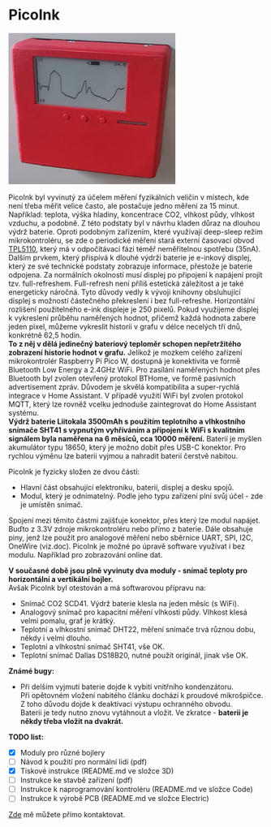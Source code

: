 # PicoInk 

![overview](./Doc/picts/overview.png)

PicoInk byl vyvinutý za účelem měření fyzikálních veličin v místech, kde není třeba měřit velice často, ale postačuje jedno měření za 15 minut. Například: teplota, výška hladiny, koncentrace CO2, vlhkost půdy, vlhkost vzduchu, a podobně. Z této podstaty byl v návrhu kladen důraz na dlouhou výdrž baterie. 
Oproti podobným zařízením, které využívají deep-sleep režim mikrokontroléru, se zde o periodické měření stará externí časovací obvod [TPL5110](https://www.ti.com/lit/ds/symlink/tpl5110.pdf), který má v odpočítávací fázi téměř neměřitelnou spotřebu (35nA). 
Dalším prvkem, který přispívá k dlouhé výdrži baterie je e-inkový displej, který ze své technické podstaty zobrazuje informace, přestože je baterie odpojena. Za normálních okolností musí displej po připojení k napájení projít tzv. full-refreshem. Full-refresh není příliš estetická záležitost a je také energeticky náročná. Tyto důvody vedly k vývoji knihovny obsluhující displej s možností částečného překreslení i bez full-refreshe.
Horizontální rozlišení použitelného e-ink displeje je 250 pixelů. Pokud využijeme displej k vykreslení průběhu naměřených hodnot, přičemž každá hodnota zabere jeden pixel, můžeme vykreslit historii v grafu v délce necelých tří dnů, konkrétně 62,5 hodin.\
**To z něj v dělá jedinečný bateriový teploměr schopen nepřetržitého zobrazení historie hodnot v grafu.**
Jelikož je mozkem celého zařízení mikrokontrolér Raspberry Pi Pico W, dostupná je konektivita ve formě Bluetooth Low Energy a 2.4GHz WiFi. 
Pro zasílání naměřených hodnot přes Bluetooth byl zvolen otevřený protokol BTHome, ve formě pasivních advertisement zpráv. Důvodem je skvělá kompatibilita a super-rychlá integrace v Home Assistant.
V případě využití WiFi byl zvolen protokol MQTT, který lze rovněž vcelku jednoduše zaintegrovat do Home Assistant systému.\
**Výdrž baterie Liitokala 3500mAh s použitím teplotního a vlhkostního snímače SHT41 s vypnutým vyhříváním a připojení k WiFi s kvalitním signálem byla naměřena na 6 měsíců, cca 10000 měření.**
Baterií je myšlen akumulátor typu 18650, který je možno dobít přes USB-C konektor.
Pro rychlou výměnu lze baterii vyjmou a nahradit baterií čerstvě nabitou.

PicoInk je fyzicky složen ze dvou částí:
* Hlavní část obsahující elektroniku, baterii, displej a desku spojů.
* Modul, který je odnímatelný. Podle jeho typu zařízení plní svůj účel - zde je umístěn snímač.

Spojení mezi těmito částmi zajišťuje konektor, přes který lze modul napájet. Buďto z 3.3V zdroje mikrokontroléru nebo přímo z baterie. 
Dále obsahuje piny, jenž lze použít pro analogové měření nebo sběrnice UART, SPI, I2C, OneWire (viz.doc).
PicoInk je možné po úpravě software využívat i bez modulu. Například pro zobrazování online dat.

**V současné době jsou plně vyvinuty dva moduly - snímač teploty pro horizontální a vertikální bojler.**\
Avšak PicoInk byl otestován a má softwarovou přípravu na: 
* Snímač CO2 SCD41. Výdrž baterie klesla na jeden měsíc (s WiFi).
* Analogový snímač pro kapacitní měření vlhkosti půdy. Vlhkost klesá velmi pomalu, graf je krátký.
* Teplotní a vlhkostní snímač DHT22, měření snímače trvá různou dobu, někdy i velmi dlouho.
* Teplotní a vlhkostní snímač SHT41, vše OK.
* Teplotní snímač Dallas DS18B20, nutné použít originál, jinak vše OK.

**Známé bugy:**
* Při delším vyjmutí baterie dojde k vybití vnitřního kondenzátoru. \
Při opětovném vložení nabitého článku dochází k proudové mikrošpičce. \
Z toho důvodu dojde k deaktivaci výstupu ochranného obvodu. \
Baterii je tedy nutno znovu vytáhnout a vložit. Ve zkratce - **baterii je někdy třeba vložit na dvakrát.**

**TODO list:**
- [x] Moduly pro různé bojlery
- [ ] Návod k použití pro normální lidi (pdf)
- [x] Tiskové instrukce (README.md ve složce 3D)
- [ ] Instrukce ke stavbě zařízení (pdf)
- [ ] Instrukce k naprogramování kontroléru (README.md ve složce Code)
- [ ] Instrukce k výrobě PCB (README.md ve složce Electric)

[Zde](https://www.facebook.com/profile.php?id=61566121148711) mě můžete přímo kontaktovat.
